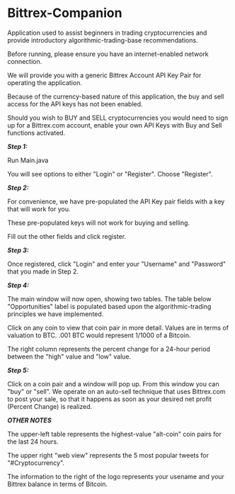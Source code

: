 # Bittrex-Companion

Application used to assist beginners in trading cryptocurrencies and provide introductory 
algorithmic-trading-base recommendations.

Before running, please ensure you have an internet-enabled network connection.

We will provide you with a generic Bittrex Account API Key Pair for operating the application.

Because of the currency-based nature of this application, the buy and sell access for the API keys has not been enabled.

Should you wish to BUY and SELL cryptocurrencies you would need to sign up for a Bittrex.com account, enable your own 
API Keys with Buy and Sell functions activated.

***Step 1:***

Run Main.java

You will see options to either "Login" or "Register".  Choose "Register".

***Step 2:***

For convenience, we have pre-populated the API Key pair fields with a key that will work for you. 

These pre-populated keys will not work for buying and selling.

Fill out the other fields and click register.  

***Step 3:***

Once registered, click "Login" and enter your "Username" and "Password" that you made in Step 2.

***Step 4:***

The main window will now open, showing two tables.  The table below "Opportunities" label is populated based upon
the algorithmic-trading principles we have implemented.

Click on any coin to view that coin pair in more detail.  Values are in terms of valuation to BTC.  .001 BTC would represent 1/1000 of a Bitcoin.

The right column represents the percent change for a 24-hour period between the "high" value and "low" value.

***Step 5:***

Click on a coin pair and a window will pop up.  From this window you can "buy" or "sell".  We operate on an auto-sell technique that uses
Bittrex.com to post your sale, so that it happens as soon as your desired net profit (Percent Change) is realized.


***OTHER NOTES***

The upper-left table represents the highest-value "alt-coin" coin pairs for the last 24 hours.

The upper right "web view" represents the 5 most popular tweets for "#Cryptocurrency".

The information to the right of the logo represents your usename and your Bittrex balance in terms of Bitcoin.








